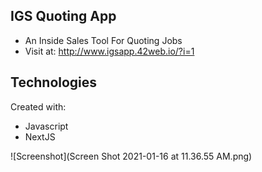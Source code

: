 ## IGS Quoting App
* An Inside Sales Tool For Quoting Jobs
* Visit at: http://www.igsapp.42web.io/?i=1


## Technologies
Created with:

* Javascript
* NextJS

![Screenshot](Screen Shot 2021-01-16 at 11.36.55 AM.png)
